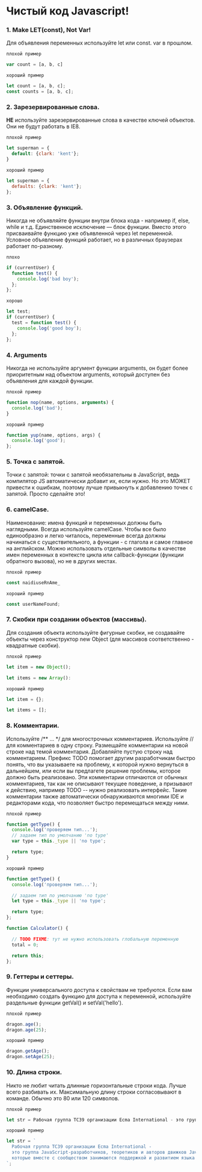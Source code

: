 # Чистый код Javascript!

### 1. Make LET(const), Not Var!

Для объявления переменных используйте let или const. var  в прошлом.

`плохой пример`
``` js
var count = [a, b, c]
```
`хороший пример`
``` js
let count = [a, b, c];
const counts = [a, b, c];
```

### 2. Зарезервированные слова.

__НЕ__ используйте зарезервированные слова в качестве ключей объектов. Они не будут работать в IE8.

`плохой пример`
``` js 
let superman = {
  default: {clark: 'kent'};
}
```
`хороший пример`
```js
let superman = {
  defaults: {clark: 'kent'};
};
```

### 3. Объявление функций.

Никогда не объявляйте функции внутри блока кода - например if, else, while и т.д. Единственное исключение — блок функции. Вместо этого присваивайте функцию уже объявленной через let переменной. Условное объявление функций работает, но в различных браузерах работает по-разному.

`плохо`
``` js
if (currentUser) {
  function test() {
    console.log('bad boy');
  };
};
```

`хорошо`
``` js
let test;
if (currentUser) {
  test = function test() {
    console.log('good boy');
  };
};  
```

### 4. Arguments

Никогда не используйте аргумент функции arguments, он будет более приоритетным над объектом arguments, который доступен без объявления для каждой функции.

`плохой пример`
``` js
function nop(name, options, arguments) {
  console.log('bad');
}
```
`хороший пример`
``` js
function yup(name, options, args) {
  console.log('good');
};
```

### 5. Точка с запятой.

Точки с запятой: точки с запятой необязательны в JavaScript, ведь компилятор JS автоматически добавит их, если нужно. Но это МОЖЕТ привести к ошибкам, поэтому лучше привыкнуть к добавлению точек с запятой. Просто сделайте это!

### 6. camelCase.

Наименование: имена функций и переменных должны быть наглядными. Всегда используйте camelCase. Чтобы все было единообразно и легко читалось, переменные всегда должны начинаться с существительного, а функции - с глагола и самое главное на английском. Можно использовать отдельные символы в качестве имен переменных в контексте цикла или callback-функции (функции обратного вызова), но не в других местах.

`плохой пример`
``` js
const naidiuseRnAme_
```
`хороший пример`
``` js
const userNameFound;
```

### 7. Скобки при создании объектов (массивы).

Для создания объекта используйте фигурные скобки, не создавайте объекты через конструктор new Object (для массивов соответственно - квадратные скобки).

`плохой пример`
``` js
let item = new Object();

let items = new Array():
```
`хороший пример`
``` js
let item = {};

let items = [];
```

### 8. Комментарии.

Используйте /** ... */ для многострочных комментариев. 
Используйте // для комментариев в одну строку. Размещайте комментарии на новой строке над темой комментария. Добавляйте пустую строку над комментарием.
Префикс TODO помогает другим разработчикам быстро понять, что вы указываете на проблему, к которой нужно вернуться в дальнейшем, или если вы предлагете решение проблемы, которое должно быть реализовано. Эти комментарии отличаются от обычных комментариев, так как не описывают текущее поведение, а призывают к действию, например TODO -- нужно реализовать интерфейс. Такие комментарии также автоматически обнаруживаются многими IDE и редакторами кода, что позволяет быстро перемещаться между ними.

`плохой пример`
``` js
function getType() {
  console.log('проверяем тип...');
  // задаем тип по умолчанию 'no type'
  var type = this._type || 'no type';

  return type;
}
```
`хороший пример`
``` js
function getType() {
  console.log('проверяем тип...');

  // задаем тип по умолчанию 'no type'
  let type = this._type || 'no type';

  return type;
};
```
``` js
function Calculator() {

  // TODO FIXME: тут не нужно использовать глобальную переменную
  total = 0;

  return this;
};
```

### 9. Геттеры и сеттеры.

Функции универсального доступа к свойствам не требуются. 
Если вам необходимо создать функцию для доступа к переменной, используйте раздельные функции getVal() и setVal('hello').

`плохой пример`
``` js
dragon.age();
dragon.age(25);
```
`хороший пример`
``` js
dragon.getAge();
dragon.setAge(25);
```

### 10. Длина строки.

Никто не любит читать длинные горизонтальные строки кода. Лучше всего разбивать их. Максимальную длину строки согласовывают в команде. Обычно это 80 или 120 символов.

`плохой пример`
``` js
let str = Рабочая группа TC39 организации Ecma International - это группа JavaScript-разработчиков, теоретиков и авторов движков JavaScript, которые вместе с сообществом занимаются поддержкой и развитием языка JavaScript.
```
`хороший пример`
``` js
let str = `
  Рабочая группа TC39 организации Ecma International -
  это группа JavaScript-разработчиков, теоретиков и авторов движков JavaScript,
  которые вместе с сообществом занимаются поддержкой и развитием языка JavaScript.
`;
